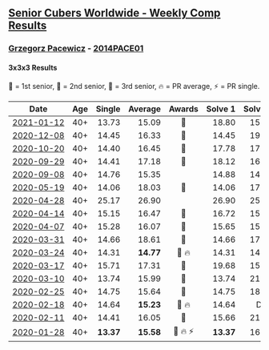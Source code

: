 <style>table {white-space: nowrap;}</style>

## [Senior Cubers Worldwide - Weekly Comp Results](/scw-comp/results/)
### [Grzegorz Pacewicz](README.md) - [2014PACE01](https://www.worldcubeassociation.org/persons/2014PACE01?event=333)
#### 3x3x3 Results

<span style="white-space: nowrap;">🥇 = 1st senior</span>, <span style="white-space: nowrap;">🥈 = 2nd senior</span>, <span style="white-space: nowrap;">🥉 = 3rd senior</span>, <span style="white-space: nowrap;">🔥 = PR average</span>, <span style="white-space: nowrap;">⚡ = PR single</span>.

| Date | Age | Single | Average | Awards | Solve 1 | Solve 2 | Solve 3 | Solve 4 | Solve 5 | Video |
| :--: | :--: | --: | --: | :--: | --: | --: | --: | --: | --: | :-- |
| [2021-01-12](../../results/2021-01-12/333.md) | 40+ | 13.73 | 15.09 | 🥈 | 18.80 | 15.43 | 15.86 | 13.97 | 13.73 | [Desktop](https://www.facebook.com/100001091500137/videos/3790013387711674) / [Mobile](https://m.facebook.com/100001091500137/videos/3790013387711674) |
| [2020-12-08](../../results/2020-12-08/333.md) | 40+ | 14.45 | 16.33 | 🥉 | 14.45 | 19.01 | 18.77 | 15.02 | 15.21 | [Desktop](https://www.facebook.com/events/1026387727837469/permalink/1030229454119963) / [Mobile](https://m.facebook.com/events/1026387727837469?view=permalink&id=1030229454119963) |
| [2020-10-20](../../results/2020-10-20/333.md) | 40+ | 14.40 | 16.45 | 🥈 | 17.78 | 17.86 | 14.40 | 15.72 | 15.84 | [Desktop](https://www.facebook.com/events/365280181488304/permalink/370245154325140) / [Mobile](https://m.facebook.com/events/365280181488304?view=permalink&id=370245154325140) |
| [2020-09-29](../../results/2020-09-29/333.md) | 40+ | 14.41 | 17.18 | 🥉 | 18.12 | 16.24 | 14.41 | 19.63 | 17.19 | [Desktop](https://www.facebook.com/events/1202263490156156/permalink/1205936063122232) / [Mobile](https://m.facebook.com/events/1202263490156156?view=permalink&id=1205936063122232) |
| [2020-09-08](../../results/2020-09-08/333.md) | 40+ | 14.76 | 15.35 |  | 14.88 | 14.76 | 18.08 | 14.98 | 16.18 | [Desktop](https://www.facebook.com/events/660661614881054/permalink/662197464727469) / [Mobile](https://m.facebook.com/events/660661614881054?view=permalink&id=662197464727469) |
| [2020-05-19](../../results/2020-05-19/333.md) | 40+ | 14.06 | 18.03 | 🥈 | 14.06 | 17.77 | 20.14 | 21.07 | 16.18 | [Desktop](https://www.facebook.com/events/1880761498725633/permalink/1884846634983786) / [Mobile](https://m.facebook.com/events/1880761498725633?view=permalink&id=1884846634983786) |
| [2020-04-28](../../results/2020-04-28/333.md) | 40+ | 25.17 | 26.90 |  | 26.90 | 25.53 | 28.27 | 25.17 | 34.35 | [Desktop](https://www.facebook.com/events/535188653858103/permalink/537945880249047) / [Mobile](https://m.facebook.com/events/535188653858103?view=permalink&id=537945880249047) |
| [2020-04-14](../../results/2020-04-14/333.md) | 40+ | 15.15 | 16.47 | 🥈 | 16.72 | 15.15 | 15.60 | 19.22 | 17.10 | [Desktop](https://www.facebook.com/events/982619255468618/permalink/987577534972790) / [Mobile](https://m.facebook.com/events/982619255468618?view=permalink&id=987577534972790) |
| [2020-04-07](../../results/2020-04-07/333.md) | 40+ | 15.28 | 16.07 | 🥈 | 15.65 | 15.28 | 16.26 | 16.90 | 16.31 | [Desktop](https://www.facebook.com/events/510082903229069/permalink/514423802794979) / [Mobile](https://m.facebook.com/events/510082903229069?view=permalink&id=514423802794979) |
| [2020-03-31](../../results/2020-03-31/333.md) | 40+ | 14.66 | 18.61 | 🥈 | 14.66 | 17.81 | 18.72 | 19.69 | 19.31 | [Desktop](https://www.facebook.com/events/207898257161923/permalink/211684240116658) / [Mobile](https://m.facebook.com/events/207898257161923?view=permalink&id=211684240116658) |
| [2020-03-24](../../results/2020-03-24/333.md) | 40+ | 14.31 | **14.77** | 🥈 🔥 | 14.31 | 14.48 | 16.41 | 15.01 | 14.83 | [Desktop](https://www.facebook.com/events/524456301543611/permalink/527399597915948) / [Mobile](https://m.facebook.com/events/524456301543611?view=permalink&id=527399597915948) |
| [2020-03-17](../../results/2020-03-17/333.md) | 40+ | 15.71 | 17.31 | 🥉 | 19.68 | 15.71 | 16.76 | 16.30 | 18.86 | [Desktop](https://www.facebook.com/events/280686576235146/permalink/284719595831844) / [Mobile](https://m.facebook.com/events/280686576235146?view=permalink&id=284719595831844) |
| [2020-03-10](../../results/2020-03-10/333.md) | 40+ | 13.74 | 15.99 | 🥉 | 13.74 | 21.14 | 15.51 | 18.16 | 14.31 | [Desktop](https://www.facebook.com/events/164742401163863/permalink/167261364245300) / [Mobile](https://m.facebook.com/events/164742401163863?view=permalink&id=167261364245300) |
| [2020-02-25](../../results/2020-02-25/333.md) | 40+ | 14.75 | 15.64 | 🥈 | 14.75 | 18.67 | 15.68 | 16.32 | 14.92 | [Desktop](https://www.facebook.com/events/196320811461109/permalink/198168011276389) / [Mobile](https://m.facebook.com/events/196320811461109?view=permalink&id=198168011276389) |
| [2020-02-18](../../results/2020-02-18/333.md) | 40+ | 14.64 | **15.23** | 🥉 🔥 | 14.64 | DNF | 15.50 | 15.20 | 14.98 | [Desktop](https://www.facebook.com/events/2558750947697073/permalink/2559926517579516) / [Mobile](https://m.facebook.com/events/2558750947697073?view=permalink&id=2559926517579516) |
| [2020-02-11](../../results/2020-02-11/333.md) | 40+ | 14.41 | 16.05 | 🥈 | 15.66 | 21.86 | 14.41 | 16.90 | 15.60 | |
| [2020-01-28](../../results/2020-01-28/333.md) | 40+ | **13.37** | **15.58** | 🥈 🔥 ⚡ | **13.37** | 16.49 | 16.88 | - | - | [Desktop](https://www.facebook.com/grzegorz.pacewicz/videos/2843577535688602) / [Mobile](https://m.facebook.com/grzegorz.pacewicz/videos/2843577535688602) |


<!-- Global site tag (gtag.js) - Google Analytics -->
<script async src="https://www.googletagmanager.com/gtag/js?id=UA-86348435-3"></script>
<script>window.dataLayer = window.dataLayer || []; function gtag() {dataLayer.push(arguments);} gtag('js', new Date()); gtag('config', 'UA-86348435-3');</script>
